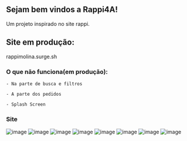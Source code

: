 ## Sejam bem vindos a Rappi4A!
Um projeto inspirado no site rappi.



## Site em produção:

rappimolina.surge.sh

### O que não funciona(em produção): 


    - Na parte de busca e filtros 
    
    - A parte dos pedidos
    
    - Splash Screen
    
    

### Site

![image](https://user-images.githubusercontent.com/68256101/127799979-d64c226c-8325-44b9-9adf-fed17407ed12.png)
![image](https://user-images.githubusercontent.com/68256101/127800034-ef0dd657-a48e-463a-bf6d-100639d72e82.png)
![image](https://user-images.githubusercontent.com/68256101/127800067-598b1e24-3e2d-4389-b8c0-86e7a3a37ae4.png)
![image](https://user-images.githubusercontent.com/68256101/127800084-4d4c9a12-1f3e-49d9-922e-25dc649c01fd.png)
![image](https://user-images.githubusercontent.com/68256101/127800121-c8b81efe-17d2-4e30-9c82-e30b11b4e5fb.png)
![image](https://user-images.githubusercontent.com/68256101/127800643-5422ea09-939e-4d6a-9d87-91206457fa32.png)
![image](https://user-images.githubusercontent.com/68256101/127800675-39af5a07-09ee-4e96-b7fc-eae5e3adf26d.png)
![image](https://user-images.githubusercontent.com/68256101/127800687-4b1a885a-3bbc-4215-a97d-fc680d30be58.png)

